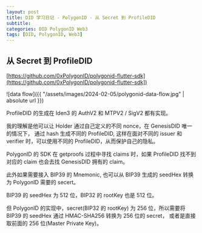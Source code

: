 ```yaml
---
layout: post
title: DID 学习日记 - PolygonID - 从 Secret 到 ProfileDID
subtitle:
categories: DID PolygonID Web3
tags: [DID, PolygonID, Web3]
---
```


## 从 Secret 到 ProfileDID

[https://github.com/0xPolygonID/polygonid-flutter-sdk](https://github.com/0xPolygonID/polygonid-flutter-sdk])

![data flow]({{ "/assets/images/2024-02-05/polygonid-data-flow.jpg" | absolute url }})

ProfileDID 的生成在 Iden3 的 AuthV2 和 MTPV2 / SigV2 都有实现。

我的理解是他可以让 Holder 通过自己定义的不同 nonce，在 GenesisDID 唯一的情况下， 通过 hash 生成不同的 ProfileDID, 这样在面对不同的 issuer 和 verifier 时，可以使用不同的 ProfileDID，从而保护自己的隐私。

PolygonID 的 SDK 在 getproofs 过程中寻找 claims 时，如果 ProfileDID 找不到对应的 claim 也会去找 GenesisDID 拥有的 claim。

此外如果需要接入 BIP39 的 Mnemonic, 也可以从 BIP39 生成的 seedHex 转换为 PolygonID 需要的 secert。

BIP39 的 seedHex 为 512 位，BIP32 的 rootKey 也是 512 位。

但 PolygonID 的实现中，secret(BIP32 的 rootKey) 为 256 位，所以需要将 BIP39 的 seedHex 通过 HMAC-SHA256 转换为 256 位的 secret， 或者是直接取前面的 256 位(Master Private Key)。

